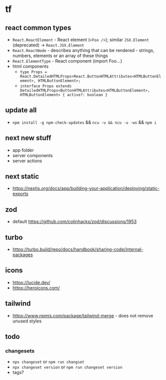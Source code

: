 # tf

## react common types

- `React.ReactElement` - React element (`<Foo />`); similar `JSX.Element` (deprecated) -> `React.JSX.Element`
- `React.ReactNode` - describes anything that can be rendered - strings, numbers, elements or an array of these things
- `React.ElementType` - React component (import Foo…)
- html components
  - `type Props = React.DetailedHTMLProps<React.ButtonHTMLAttributes<HTMLButtonElement>, HTMLButtonElement>;`
  - `interface Props extends DetailedHTMLProps<ButtonHTMLAttributes<HTMLButtonElement>, HTMLButtonElement> { active?: boolean }`

## update all

- `npm install -g npm-check-updates` && `ncu -u && ncu -u -ws` && `npm i`

## next new stuff

- app folder
- server components
- server actions

## next static

- https://nextjs.org/docs/app/building-your-application/deploying/static-exports

## zod

- default https://github.com/colinhacks/zod/discussions/1953

## turbo

- https://turbo.build/repo/docs/handbook/sharing-code/internal-packages

## icons

- https://lucide.dev/
- https://heroicons.com/

## tailwind

- https://www.npmjs.com/package/tailwind-merge - does not remove unused styles

## todo

### changesets

- `npx changeset` or `npm run changset`
- `npx changeset version` or `npm run changeset version`
- tags?
